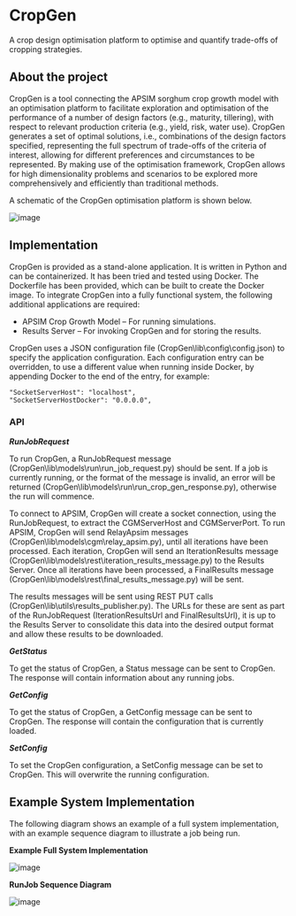 # CropGen

A crop design optimisation platform to optimise and quantify trade-offs of cropping strategies.

## About the project 
 
CropGen is a tool connecting the APSIM sorghum crop growth model with an optimisation platform to facilitate exploration and optimisation of the performance of a number of design factors (e.g., maturity, tillering), with respect to relevant production criteria (e.g., yield, risk, water use). CropGen generates a set of optimal solutions, i.e., combinations of the design factors specified, representing the full spectrum of trade-offs of the criteria of interest, allowing for different preferences and circumstances to be represented. By making use of the optimisation framework, CropGen allows for high dimensionality problems and scenarios to be explored more comprehensively and efficiently than traditional methods.

A schematic of the CropGen optimisation platform is shown below. 

![image](https://github.com/user-attachments/assets/e817cf4b-6c10-4c39-94c0-18355f297b03)

## Implementation 

CropGen is provided as a stand-alone application. It is written in Python and can be containerized. It has been tried and tested using Docker. The Dockerfile has been provided, which can be built to create the Docker image. To integrate CropGen into a fully functional system, the following additional applications are required:

* APSIM Crop Growth Model – For running simulations.
* Results Server – For invoking CropGen and for storing the results.

CropGen uses a JSON configuration file (CropGen\lib\config\config.json) to specify the application configuration. Each configuration entry can be overridden, to use a different value when running inside Docker, by appending Docker to the end of the entry, for example: 

```
"SocketServerHost": "localhost",    
"SocketServerHostDocker": "0.0.0.0",
```

### API

***RunJobRequest***

To run CropGen, a RunJobRequest message (CropGen\lib\models\run\run_job_request.py) should be sent. If a job is currently running, or the format of the message is invalid, an error will be returned (CropGen\lib\models\run\run_crop_gen_response.py), otherwise the run  will commence. 

To connect to APSIM, CropGen will create a socket connection, using the RunJobRequest, to extract the CGMServerHost and CGMServerPort. To run APSIM, CropGen will send RelayApsim messages (CropGen\lib\models\cgm\relay_apsim.py), until all iterations have been processed. Each iteration, CropGen will send an IterationResults message (CropGen\lib\models\rest\iteration_results_message.py) to the Results Server. Once all iterations have been processed, a FinalResults message (CropGen\lib\models\rest\final_results_message.py) will be sent. 

The results messages will be sent using REST PUT calls (CropGen\lib\utils\results_publisher.py). The URLs for these are sent as part of the RunJobRequest (IterationResultsUrl and FinalResultsUrl), it is up to the Results Server to consolidate this data into the desired output format and allow these results to be downloaded.

***GetStatus***

To get the status of CropGen, a Status message can be sent to CropGen. The response will contain information about any running jobs.

***GetConfig*** 

To get the status of CropGen, a GetConfig message can be sent to CropGen. The response will contain the configuration that is currently loaded.

***SetConfig***

To set the CropGen configuration, a SetConfig message can be set to CropGen. This will overwrite the running configuration.

## Example System Implementation 

The following diagram shows an example of a full system implementation, with an example sequence diagram to illustrate a job being run.

**Example Full System Implementation**

![image](https://github.com/user-attachments/assets/f0aa5006-c189-4514-ac5a-577ad8679a91)

**RunJob Sequence Diagram**

![image](https://github.com/user-attachments/assets/b4664b4e-323f-44d7-9d58-8c2bb57349c0)

